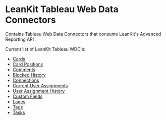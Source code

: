 # LeanKit Tableau Web Data Connectors

Contains Tableau Web Data Connectors that consume LeanKit's Advanced Reporting API

Current list of LeanKit Tableau WDC's:

* [Cards](https://leankit.github.io/tableau-web-data-connectors/cards.html)
* [Card Positions](https://leankit.github.io/tableau-web-data-connectors/cardpositions.html)
* [Comments](https://leankit.github.io/tableau-web-data-connectors/comments.html)
* [Blocked History](https://leankit.github.io/tableau-web-data-connectors/blockedhistory.html)
* [Connections](https://leankit.github.io/tableau-web-data-connectors/connections.html)
* [Current User Assignments](https://leankit.github.io/tableau-web-data-connectors/currentuserassignments.html)
* [User Assignment History](https://leankit.github.io/tableau-web-data-connectors/userassignmenthistory.html)
* [Custom Fields](https://leankit.github.io/tableau-web-data-connectors/customfields.html)
* [Lanes](https://leankit.github.io/tableau-web-data-connectors/lanes.html)
* [Tags](https://leankit.github.io/tableau-web-data-connectors/tags.html)
* [Tasks](https://leankit.github.io/tableau-web-data-connectors/tasks.html)
